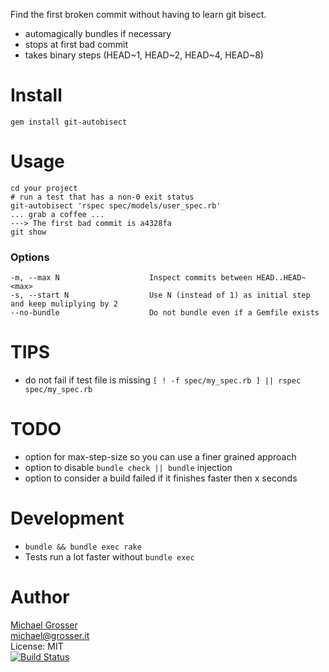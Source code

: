 Find the first broken commit without having to learn git bisect.

 - automagically bundles if necessary
 - stops at first bad commit
 - takes binary steps (HEAD~1, HEAD~2, HEAD~4, HEAD~8)

Install
=======

    gem install git-autobisect

Usage
=====

    cd your project
    # run a test that has a non-0 exit status
    git-autobisect 'rspec spec/models/user_spec.rb'
    ... grab a coffee ...
    ---> The first bad commit is a4328fa
    git show

### Options

    -m, --max N                    Inspect commits between HEAD..HEAD~<max>
    -s, --start N                  Use N (instead of 1) as initial step and keep muliplying by 2
    --no-bundle                    Do not bundle even if a Gemfile exists

TIPS
====
 - do not fail if test file is missing `[ ! -f spec/my_spec.rb ] || rspec spec/my_spec.rb`

TODO
====
 - option for max-step-size so you can use a finer grained approach
 - option to disable `bundle check || bundle` injection
 - option to consider a build failed if it finishes faster then x seconds

Development
===========
 - `bundle && bundle exec rake`
 - Tests run a lot faster without `bundle exec`

Author
======
[Michael Grosser](http://grosser.it)<br/>
michael@grosser.it<br/>
License: MIT<br/>
[![Build Status](https://travis-ci.org/grosser/git-autobisect.png)](https://travis-ci.org/grosser/git-autobisect)
